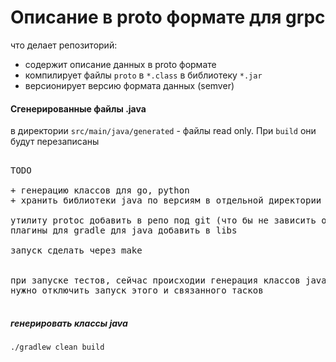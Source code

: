 # Описание в proto формате для grpc  
  
  
что делает репозиторий: 
- содержит описание данных в proto формате
- компилирует файлы `proto` в `*.class` в библиотеку `*.jar`
- версионирует версию формата данных (semver)
  
  
#### Сгенерированные файлы .java   
в директории `src/main/java/generated` - файлы read only. При `build` они будут перезаписаны  
  
  
<pre>  
TODO  
  
+ генерацию классов для go, python
+ хранить библиотеки java по версиям в отдельной директории под git

утилиту protoc добавить в репо под git (что бы не зависить от системы)
плагины для gradle для java добавить в libs   
  
запуск сделать через make  


при запуске тестов, сейчас происходии генерация классов java (запускается `generateProto`) 
нужно отключить запуск этого и связанного тасков 

</pre>



##### генерировать классы java
`./gradlew clean build`
